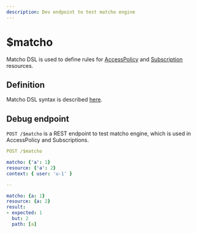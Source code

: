 ```yaml
---
description: Dev endpoint to test matcho engine
---
```


# $matcho

Matcho DSL is used to define rules for [AccessPolicy](../../modules-1/security-and-access-control/security/access-control.md) and [Subscription](../reactive-api-and-subscriptions/subscriptions-1.md#trigger-format) resources.

## Definition

Matcho DSL syntax is described [here](../../modules-1/security-and-access-control/security/evaluation-engines.md#matcho).

## Debug endpoint

`POST /$matcho` is a REST endpoint to test matcho engine, which is used in AccessPolicy and Subscriptions.

```yaml
POST /$matcho

matcho: {'a': 1}
resource: {'a': 2}
context: { user: 'u-1' }

-- 

matcho: {a: 1}
resource: {a: 2}
result:
- expected: 1
  but: 2
  path: [a]
```
